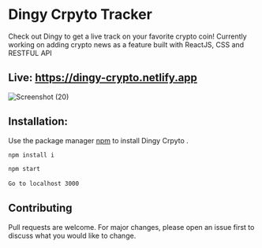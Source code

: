 # Dingy Crpyto Tracker

Check out Dingy to get a live track on your favorite crypto coin! Currently working on adding crypto news as a feature
built with ReactJS, CSS and RESTFUL API

## Live: https://dingy-crypto.netlify.app

![Screenshot (20)](https://user-images.githubusercontent.com/88725477/154911614-d3e10ab9-6455-4468-bdce-ea6ca9855b41.png)

## Installation:

Use the package manager [npm](https://npmjs.com) to install Dingy Crpyto .<br>

```bash
npm install i
```

```bash
npm start
 
Go to localhost 3000
```


## Contributing
Pull requests are welcome. For major changes, please open an issue first to discuss what you would like to change.

